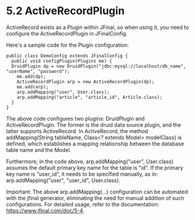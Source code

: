 # 5.2 ActiveRecordPlugin
ActiveRecord exists as a Plugin within JFinal, so when using it, you need to configure the ActiveRecordPlugin in JFinalConfig.

Here's a sample code for the Plugin configuration:
```
public class DemoConfig extends JFinalConfig {
  public void configPlugin(Plugins me) {
  DruidPlugin dp = new DruidPlugin("jdbc:mysql://localhost/db_name", "userName", "password");
    me.add(dp);
    ActiveRecordPlugin arp = new ActiveRecordPlugin(dp);
    me.add(arp);
    arp.addMapping("user", User.class);
    arp.addMapping("article", "article_id", Article.class);
  }
}
```
The above code configures two plugins: DruidPlugin and ActiveRecordPlugin. The former is the druid data source plugin, and the latter supports ActiveRecord. In ActiveRecord, the method addMapping(String tableName, Class<? extends Model> modelClass) is defined, which establishes a mapping relationship between the database table name and the Model.

Furthermore, in the code above, arp.addMapping("user", User.class) assumes the default primary key name for the table is "id". If the primary key name is "user_id", it needs to be specified manually, as in: arp.addMapping("user", "user_id", User.class).

Important: The above arp.addMapping(...) configuration can be automated with the jfinal generator, eliminating the need for manual addition of such configurations. For detailed usage, refer to the documentation: https://www.jfinal.com/doc/5-4.